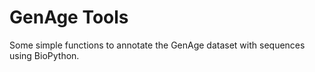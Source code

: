 # GenAge Tools

Some simple functions to annotate the GenAge dataset with sequences using BioPython.
